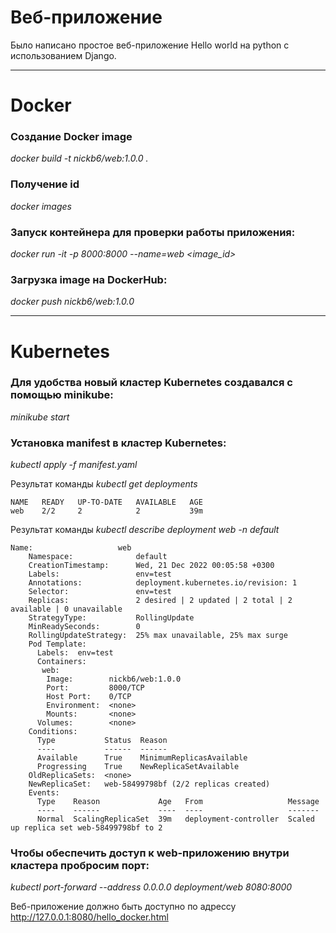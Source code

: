 
# Веб-приложение
Было написано простое веб-приложение Hello world на python с использованием Django.

---

# Docker

### Создание Docker image
*docker build -t nickb6/web:1.0.0 .*

### Получение id
*docker images*

### Запуск контейнера для проверки работы приложения:
*docker run -it -p 8000:8000 --name=web <image_id>*

### Загрузка image на DockerHub:
*docker push nickb6/web:1.0.0*

---

# Kubernetes

### Для удобства новый кластер Kubernetes создавался с помощью minikube:
*minikube start*

### Установка manifest в кластер Kubernetes:
*kubectl apply -f manifest.yaml*

Результат команды *kubectl get deployments*

```
NAME   READY   UP-TO-DATE   AVAILABLE   AGE
web    2/2     2            2           39m
```


Результат команды *kubectl describe deployment web -n default*
```
Name:                   web
    Namespace:              default
    CreationTimestamp:      Wed, 21 Dec 2022 00:05:58 +0300
    Labels:                 env=test
    Annotations:            deployment.kubernetes.io/revision: 1
    Selector:               env=test
    Replicas:               2 desired | 2 updated | 2 total | 2 available | 0 unavailable
    StrategyType:           RollingUpdate
    MinReadySeconds:        0
    RollingUpdateStrategy:  25% max unavailable, 25% max surge
    Pod Template:
      Labels:  env=test
      Containers:
       web:
        Image:        nickb6/web:1.0.0
        Port:         8000/TCP
        Host Port:    0/TCP
        Environment:  <none>
        Mounts:       <none>
      Volumes:        <none>
    Conditions:
      Type           Status  Reason
      ----           ------  ------
      Available      True    MinimumReplicasAvailable
      Progressing    True    NewReplicaSetAvailable
    OldReplicaSets:  <none>
    NewReplicaSet:   web-58499798bf (2/2 replicas created)
    Events:
      Type    Reason             Age   From                   Message
      ----    ------             ----  ----                   -------
      Normal  ScalingReplicaSet  39m   deployment-controller  Scaled up replica set web-58499798bf to 2
```

### Чтобы обеспечить доступ к web-приложению внутри кластера пробросим порт:
*kubectl port-forward --address 0.0.0.0 deployment/web 8080:8000*

Веб-приложение должно быть доступно по адрессу http://127.0.0.1:8080/hello_docker.html
